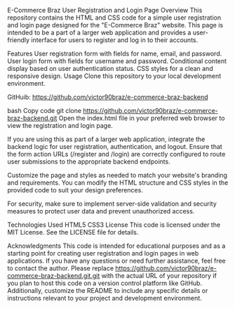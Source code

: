 E-Commerce Braz User Registration and Login Page
Overview
This repository contains the HTML and CSS code for a simple user registration and login page designed for the "E-Commerce Braz" website. This page is intended to be a part of a larger web application and provides a user-friendly interface for users to register and log in to their accounts.

Features
User registration form with fields for name, email, and password.
User login form with fields for username and password.
Conditional content display based on user authentication status.
CSS styles for a clean and responsive design.
Usage
Clone this repository to your local development environment.

GitHuib: <https://github.com/victor90braz/e-commerce-braz-backend>

bash
Copy code
git clone <https://github.com/victor90braz/e-commerce-braz-backend.git>
Open the index.html file in your preferred web browser to view the registration and login page.

If you are using this as part of a larger web application, integrate the backend logic for user registration, authentication, and logout. Ensure that the form action URLs (/register and /login) are correctly configured to route user submissions to the appropriate backend endpoints.

Customize the page and styles as needed to match your website's branding and requirements. You can modify the HTML structure and CSS styles in the provided code to suit your design preferences.

For security, make sure to implement server-side validation and security measures to protect user data and prevent unauthorized access.

Technologies Used
HTML5
CSS3
License
This code is licensed under the MIT License. See the LICENSE file for details.

Acknowledgments
This code is intended for educational purposes and as a starting point for creating user registration and login pages in web applications.
If you have any questions or need further assistance, feel free to contact the author.
Please replace <https://github.com/victor90braz/e-commerce-braz-backend.git.git> with the actual URL of your repository if you plan to host this code on a version control platform like GitHub. Additionally, customize the README to include any specific details or instructions relevant to your project and development environment.
